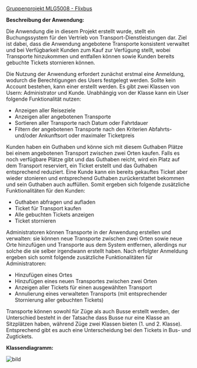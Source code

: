 <ins>Gruppenprojekt MLG5008 - Flixbus</ins>

**Beschreibung der Anwendung:**

Die Anwendung die in diesem Projekt erstellt wurde, stellt ein Buchungssystem für den Vertrieb von Transport-Dienstleistungen dar. Ziel ist dabei, dass die Anwendung angebotene Transporte konsistent verwaltet und bei Verfügbarkeit Kunden zum Kauf zur Verfügung stellt, wobei Transporte hinzukommen und entfallen können sowie Kunden bereits gebuchte Tickets stornieren können.

Die Nutzung der Anwendung erfordert zunächst erstmal eine Anmeldung, wodurch die Berechtigungen des Users festgelegt werden. Sollte kein Account bestehen, kann einer erstellt werden. Es gibt zwei Klassen von Usern: Administrator und Kunde. Unabhängig von der Klasse kann ein User folgende Funktionalität nutzen:

- Anzeigen aller Reiseziele
- Anzeigen aller angebotenen Transporte
- Sortieren aller Transporte nach Datum oder Fahrtdauer
- Filtern der angebotenen Transporte nach den Kriterien Abfahrts- und/oder Ankunftsort oder maximaler Ticketpreis

Kunden haben ein Guthaben und könne sich mit diesem Guthaben Plätze bei einem angebotenen Transport zwischen zwei Orten kaufen. Falls es noch verfügbare Plätze gibt und das Guthaben reicht, wird ein Platz auf dem Transport reserviert, ein Ticket erstellt und das Guthaben entsprechend reduziert. Eine Kunde kann ein bereits gekauftes Ticket aber wieder stonieren und entsprechend Guthaben zurückerstattet bekommen und sein Guthaben auch auffüllen. Somit ergeben sich folgende zusätzliche Funktionalitäten für den Kunden:

- Guthaben abfragen und aufladen
- Ticket für Transport kaufen
- Alle gebuchten Tickets anzeigen
- Ticket stornieren

Administratoren können Transporte in der Anwendung erstellen und verwalten: sie können neue Transporte zwischen zwei Orten sowie neue Orte hinzufügen und Transporte aus dem System entfernen, allerdings nur solche die sie selber irgendwann erstellt haben.  Nach erfolgter Anmeldung ergeben sich somit folgende zusätzliche Funktionalitäten für Administratoren:

- Hinzufügen eines Ortes
- Hinzufügen eines neuen Transportes zwischen zwei Orten
- Anzeigen aller Tickets für einen ausgewählten Transport
- Annulierung eines verwalteten Transports (mit entsprechender Stornierung aller gebuchten Tickets)

Transporte können sowohl für Züge als auch Busse erstellt werden, der Unterschied besteht in der Tatsache dass Busse nur eine Klasse an Sitzplätzen haben, während Züge zwei Klassen bieten (1. und 2. Klasse). Entsprechend gibt es auch eine Unterscheidung bei den Tickets in Bus- und Zugtickets.

**Klassendiagramm:**

![bild](https://github.com/user-attachments/assets/d6439761-b7dc-4296-88bb-0d998eb8eda5)



